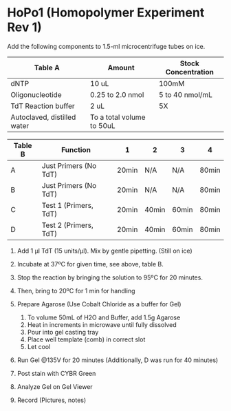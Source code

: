 # HoPo1 (Homopolymer Experiment Rev 1)

Add the following components to 1.5-ml microcentrifuge tubes on ice.

| Table A                     | Amount                    | Stock Concentration |
|-----------------------------|---------------------------|---------------------|
| dNTP                        | 10 uL                     | 100mM               |
| Oligonucleotide            | 0.25 to 2.0 nmol          | 5 to 40 nmol/mL     |
| TdT Reaction buffer         | 2 uL                      | 5X                  |
| Autoclaved, distilled water | To a total volume to 50uL |                     |

| Table B | Function              | 1     | 2     | 3     | 4     |
|---------|-----------------------|-------|-------|-------|-------|
| A       | Just Primers (No TdT) | 20min | N/A   | N/A   | 80min |
| B       | Just Primers (No TdT) | 20min | N/A   | N/A   | 80min |
| C       | Test 1 (Primers, TdT) | 20min | 40min | 60min | 80min |
| D       | Test 2 (Primers, TdT) | 20min | 40min | 60min | 80min |


1. Add 1 µl TdT (15 units/µl). Mix by gentle pipetting. (Still on ice)
2. Incubate at 37ºC for given time, see above, table B.
3. Stop the reaction by bringing the solution to 95ºC for 20 minutes.
4. Then, bring to 20ºC for 1 min for handling
5. Prepare Agarose (Use Cobalt Chloride as a buffer for Gel)
    1. To volume 50mL of H2O and Buffer, add 1.5g Agarose
    2. Heat in increments in microwave until fully dissolved
    3. Pour into gel casting tray
    4. Place well template (comb) in correct slot
    5. Let cool

6. Run Gel @135V for 20 minutes  (Additionally, D was run for 40 minutes)
7. Post stain with CYBR Green
8. Analyze Gel on Gel Viewer
9. Record (Pictures, notes)
